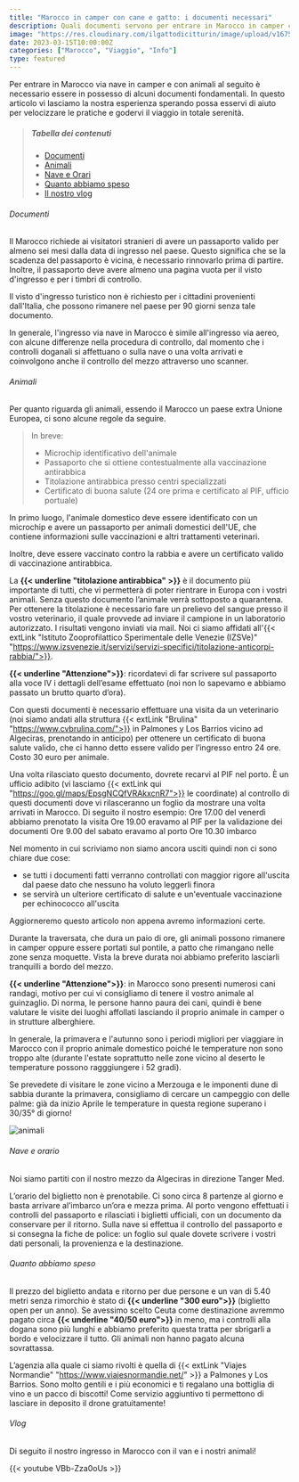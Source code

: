 ```yaml
---
title: "Marocco in camper con cane e gatto: i documenti necessari"
description: Quali documenti servono per entrare in Marocco in camper con cane e gatto? 
image: "https://res.cloudinary.com/ilgattodicitturin/image/upload/v1675350430/Articoli/IMG_6364_ekk5cx_veifcj.jpg"
date: 2023-03-15T10:00:00Z
categories: ["Marocco", "Viaggio", "Info"]
type: featured
---
```


Per entrare in Marocco via nave in camper e con animali al seguito è necessario essere in possesso di alcuni documenti fondamentali. 
In questo articolo vi lasciamo la nostra esperienza sperando possa esservi di aiuto per velocizzare le pratiche e godervi il viaggio in totale serenità.

> ##### Tabella dei contenuti
> - [Documenti](#Documenti) 
> - [Animali](#Animali)
> - [Nave e Orari](#Nave-e-orario)
> - [Quanto abbiamo speso](#Quanto-abbiamo-speso)
> - [Il nostro vlog](#Vlog)

###### Documenti
Il Marocco richiede ai visitatori stranieri di avere un passaporto valido per almeno sei mesi dalla data di ingresso nel paese. Questo significa che se la scadenza del passaporto è vicina, è necessario rinnovarlo prima di partire. Inoltre, il passaporto deve avere almeno una pagina vuota per il visto d'ingresso e per i timbri di controllo.

Il visto d'ingresso turistico non è richiesto per i cittadini provenienti dall'Italia, che possono rimanere nel paese per 90 giorni senza tale documento.


In generale, l'ingresso via nave in Marocco è simile all'ingresso via aereo, con alcune differenze nella procedura di controllo, dal momento che i controlli doganali si affettuano o sulla nave o una volta arrivati e coinvolgono anche il controllo del mezzo attraverso uno scanner.

###### Animali
Per quanto riguarda gli animali, essendo il Marocco un paese extra Unione Europea, ci sono alcune regole da seguire.

> In breve:
> - Microchip identificativo dell'animale
> - Passaporto che si ottiene contestualmente alla vaccinazione antirabbica
> - Titolazione antirabbica presso centri specializzati
> - Certificato di buona salute (24 ore prima e certificato al PIF, ufficio portuale)

In primo luogo, l'animale domestico deve essere identificato con un microchip e avere un passaporto per animali domestici dell'UE, che contiene informazioni sulle vaccinazioni e altri trattamenti veterinari.

Inoltre, deve essere vaccinato contro la rabbia e avere un certificato valido di vaccinazione antirabbica.  

La **{{< underline "titolazione antirabbica" >}}** è il documento più importante di tutti, che vi permetterà di poter rientrare in Europa con i vostri animali. Senza questo documento l’animale verrà sottoposto a quarantena. 
Per ottenere la titolazione è necessario fare un prelievo del sangue presso il vostro veterinario, il quale provvede ad inviare il campione in un laboratorio autorizzato. I risultati vengono inviati via mail.
Noi ci siamo affidati all'{{< extLink "Istituto Zooprofilattico Sperimentale delle Venezie (IZSVe)" "https://www.izsvenezie.it/servizi/servizi-specifici/titolazione-anticorpi-rabbia/">}}.

**{{< underline "Attenzione">}}**: ricordatevi di far scrivere sul passaporto alla voce IV i dettagli dell’esame effettuato (noi non lo sapevamo e abbiamo passato un brutto quarto d’ora).

Con questi documenti è necessario effettuare una visita da un veterinario (noi siamo andati alla struttura {{< extLink "Brulina" "https://www.cvbrulina.com/">}} in Palmones y Los Barrios vicino ad Algeciras, prenotando in anticipo) per ottenere un certificato di buona salute valido, che ci hanno detto essere valido per l’ingresso entro 24 ore. Costo 30 euro per animale.

Una volta rilasciato questo documento, dovrete recarvi al PIF nel porto. È un ufficio adibito (vi lasciamo {{< extLink qui "https://goo.gl/maps/EpsgNCQfVRAkxcnR7">}} le coordinate) al controllo di questi documenti dove vi rilasceranno un foglio da mostrare una volta arrivati in Marocco.
Di seguito il nostro esempio:
Ore 17.00 del venerdì abbiamo prenotato la visita
Ore 19.00 eravamo al PIF per la validazione dei documenti
Ore 9.00 del sabato eravamo al porto
Ore 10.30 imbarco 

Nel momento in cui scriviamo non siamo ancora usciti quindi non ci sono chiare due cose:
- se tutti i documenti fatti verranno controllati con maggior rigore all'uscita dal paese dato che nessuno ha voluto leggerli finora
- se servirà un ulteriore certificato di salute e un'eventuale vaccinazione per echinococco all'uscita

Aggiorneremo questo articolo non appena avremo informazioni certe.


Durante la traversata, che dura un paio di ore, gli animali possono rimanere in camper oppure essere portati sul pontile, a patto che rimangano nelle zone senza moquette. Vista la breve durata noi abbiamo preferito lasciarli tranquilli a bordo del mezzo. 

**{{< underline "Attenzione">}}**: in Marocco sono presenti numerosi cani randagi, motivo per cui vi consigliamo di tenere il vostro animale al guinzaglio. Di norma, le persone hanno paura dei cani, quindi è bene valutare le visite dei luoghi affollati lasciando il proprio animale in camper o in strutture alberghiere.

In generale, la primavera e l'autunno sono i periodi migliori per viaggiare in Marocco con il proprio animale domestico poiché le temperature non sono troppo alte (durante l'estate soprattutto nelle zone vicino al deserto le temperature possono ragggiungere i 52 gradi).

Se prevedete di visitare le zone vicino a Merzouga e le imponenti dune di sabbia durante la primavera, consigliamo di cercare un campeggio con delle palme: già da inizio Aprile le temperature in questa regione superano i 30/35° di giorno!

![animali](https://res.cloudinary.com/ilgattodicitturin/image/upload/v1675350434/Articoli/IMG_6024_kswhoo_s8ygtc.jpg)

###### Nave e orario
Noi siamo partiti con il nostro mezzo da Algeciras in direzione Tanger Med.

L’orario del biglietto non è prenotabile. Ci sono circa 8 partenze al giorno e basta arrivare al’imbarco un’ora e mezza prima.
Al porto vengono effettuati i controlli del passaporto e rilasciati i biglietti ufficiali, con un documento da conservare per il ritorno. 
Sulla nave si effettua il controllo del passaporto e si consegna la fiche de police: un foglio sul quale dovete scrivere i vostri dati personali, la provenienza e la destinazione. 

###### Quanto abbiamo speso
Il prezzo del biglietto andata e ritorno per due persone e un van di 5.40 metri senza rimorchio è stato di **{{< underline "300 euro">}}** (biglietto open per un anno).
Se avessimo scelto Ceuta come destinazione avremmo pagato circa **{{< underline "40/50 euro">}}** in meno, ma i controlli alla dogana sono più lunghi e abbiamo preferito questa tratta per sbrigarli a bordo e velocizzare il tutto.
Gli animali non hanno pagato alcuna sovrattassa. 

L’agenzia alla quale ci siamo rivolti è quella di {{< extLink "Viajes Normandie" "https://www.viajesnormandie.net/" >}} a Palmones y Los Barrios. Sono molto gentili e i più economici e ti regalano una bottiglia di vino e un pacco di biscotti!
Come servizio aggiuntivo ti permettono di lasciare in deposito il drone gratuitamente! 

###### Vlog
Di seguito il nostro ingresso in Marocco con il van e i nostri animali! 

{{< youtube VBb-Zza0oUs >}}


<!-- Per tutte le altre informazioni relative al nostro itinerario completo in Marocco trovi tutto nei due articoli dedicati  -->